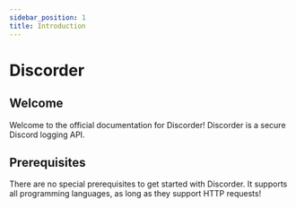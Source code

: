 ```yaml
---
sidebar_position: 1
title: Introduction
---
```


# Discorder

## Welcome

Welcome to the official documentation for Discorder! Discorder is a secure Discord logging API.

## Prerequisites

There are no special prerequisites to get started with Discorder. It supports all programming languages, as long as they support HTTP requests!
